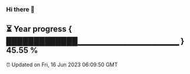 ### Hi there 👋
⏳ Year progress { █████████████▁▁▁▁▁▁▁▁▁▁▁▁▁▁▁▁▁ } 45.55 %
---
⏰ Updated on Fri, 16 Jun 2023 06:09:50 GMT

